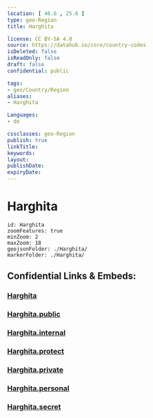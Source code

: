 ```yaml
---
location: [ 46.6 , 25.6 ] 
type: geo-Region
title: Harghita

license: CC BY-SA 4.0
source: https://datahub.io/core/country-codes
isDeleted: false
isReadOnly: false
draft: false
confidential: public

tags:
- geo/Country/Region
aliases:
- Harghita

Languages:
- de

cssclasses: geo-Region
publish: true
linkTitle: 
keywords: 
layout: 
publishDate: 
expiryDate: 
---
```


# Harghita

```leaflet
id: Harghita
zoomFeatures: true 
minZoom: 2 
maxZoom: 18
geojsonFolder: ./Harghita/
markerFolder: ./Harghita/
```


## Confidential Links & Embeds: 

### [Harghita](/_Standards/Earth/Continent/Europe/Europe~East/Romania/Regions~Romania/Romania~Centru/Harghita.md) 

### [Harghita.public](/_public/Earth/Continent/Europe/Europe~East/Romania/Regions~Romania/Romania~Centru/Harghita.public.md) 

### [Harghita.internal](/_internal/Earth/Continent/Europe/Europe~East/Romania/Regions~Romania/Romania~Centru/Harghita.internal.md) 

### [Harghita.protect](/_protect/Earth/Continent/Europe/Europe~East/Romania/Regions~Romania/Romania~Centru/Harghita.protect.md) 

### [Harghita.private](/_private/Earth/Continent/Europe/Europe~East/Romania/Regions~Romania/Romania~Centru/Harghita.private.md) 

### [Harghita.personal](/_personal/Earth/Continent/Europe/Europe~East/Romania/Regions~Romania/Romania~Centru/Harghita.personal.md) 

### [Harghita.secret](/_secret/Earth/Continent/Europe/Europe~East/Romania/Regions~Romania/Romania~Centru/Harghita.secret.md)

